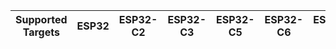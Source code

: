 | Supported Targets | ESP32 | ESP32-C2 | ESP32-C3 | ESP32-C5 | ESP32-C6 | ESP32-H2 | ESP32-H4 | ESP32-P4 | ESP32-S2 | ESP32-S3 |
| ----------------- | ----- | -------- | -------- | -------- | -------- | -------- | -------- | -------- | -------- | -------- |
